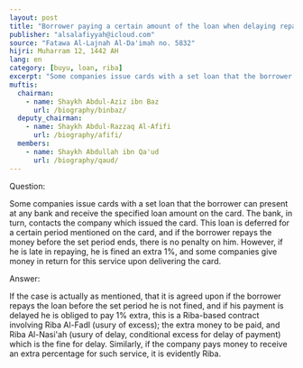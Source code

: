 ```yaml
---
layout: post
title: "Borrower paying a certain amount of the loan when delaying repayment"
publisher: "alsalafiyyah@icloud.com"
source: "Fatawa Al-Lajnah Al-Da'imah no. 5832"
hijri: Muharram 12, 1442 AH
lang: en
category: [buyu, loan, riba]
excerpt: "Some companies issue cards with a set loan that the borrower can present at any bank and receive the specified loan amount on the card."
muftis:
  chairman: 
    - name: Shaykh Abdul-Aziz ibn Baz
      url: /biography/binbaz/
  deputy_chairman:
    - name: Shaykh Abdul-Razzaq Al-Afifi
      url: /biography/afifi/
  members: 
    - name: Shaykh Abdullah ibn Qa'ud
      url: /biography/qaud/
---
```


Question:

Some companies issue cards with a set loan that the borrower can present at any bank and receive the specified loan amount on the card. The bank, in turn, contacts the company which issued the card. This loan is deferred for a certain period mentioned on the card, and if the borrower repays the money before the set period ends, there is no penalty on him. However, if he is late in repaying, he is fined an extra 1%, and some companies give money in return for this service upon delivering the card.

Answer:

If the case is actually as mentioned, that it is agreed upon if the borrower repays the loan before the set period he is not fined, and if his payment is delayed he is obliged to pay 1% extra, this is a Riba-based contract involving Riba Al-Fadl (usury of excess); the extra money to be paid, and Riba Al-Nasi'ah (usury of delay, conditional excess for delay of payment) which is the fine for delay. Similarly, if the company pays money to receive an extra percentage for such service, it is evidently Riba.
